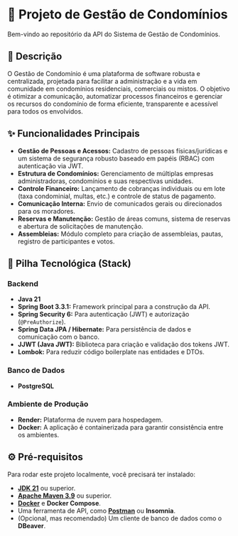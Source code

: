 # 🏢 Projeto de Gestão de Condomínios

Bem-vindo ao repositório da API do Sistema de Gestão de Condomínios.

## 📖 Descrição

O Gestão de Condomínio é uma plataforma de software robusta e centralizada, projetada para facilitar a administração e a vida em comunidade em condomínios residenciais, comerciais ou mistos. O objetivo é otimizar a comunicação, automatizar processos financeiros e gerenciar os recursos do condomínio de forma eficiente, transparente e acessível para todos os envolvidos.

## ✨ Funcionalidades Principais

* **Gestão de Pessoas e Acessos:** Cadastro de pessoas físicas/jurídicas e um sistema de segurança robusto baseado em papéis (RBAC) com autenticação via JWT.
* **Estrutura de Condomínios:** Gerenciamento de múltiplas empresas administradoras, condomínios e suas respectivas unidades.
* **Controle Financeiro:** Lançamento de cobranças individuais ou em lote (taxa condominial, multas, etc.) e controle de status de pagamento.
* **Comunicação Interna:** Envio de comunicados gerais ou direcionados para os moradores.
* **Reservas e Manutenção:** Gestão de áreas comuns, sistema de reservas e abertura de solicitações de manutenção.
* **Assembleias:** Módulo completo para criação de assembleias, pautas, registro de participantes e votos.

## 🚀 Pilha Tecnológica (Stack)

### **Backend**
* **Java 21**
* **Spring Boot 3.3.1:** Framework principal para a construção da API.
* **Spring Security 6:** Para autenticação (JWT) e autorização (`@PreAuthorize`).
* **Spring Data JPA / Hibernate:** Para persistência de dados e comunicação com o banco.
* **JJWT (Java JWT):** Biblioteca para criação e validação dos tokens JWT.
* **Lombok:** Para reduzir código boilerplate nas entidades e DTOs.

### **Banco de Dados**
* **PostgreSQL**

### **Ambiente de Produção**
* **Render:** Plataforma de nuvem para hospedagem.
* **Docker:** A aplicação é containerizada para garantir consistência entre os ambientes.

## ⚙️ Pré-requisitos

Para rodar este projeto localmente, você precisará ter instalado:
* [**JDK 21**](https://www.oracle.com/java/technologies/downloads/#jdk21-windows) ou superior.
* [**Apache Maven 3.9**](https://maven.apache.org/download.cgi) ou superior.
* [**Docker**](https://www.docker.com/products/docker-desktop/) e **Docker Compose**.
* Uma ferramenta de API, como [**Postman**](https://www.postman.com/downloads/) ou **Insomnia**.
* (Opcional, mas recomendado) Um cliente de banco de dados como o **DBeaver**.

